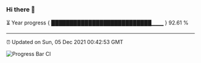 ### Hi there 👋

⏳ Year progress { ███████████████████████████▁▁▁ } 92.61 %

---

⏰ Updated on Sun, 05 Dec 2021 00:42:53 GMT

![Progress Bar CI](https://github.com/liununu/liununu/workflows/Progress%20Bar%20CI/badge.svg)
